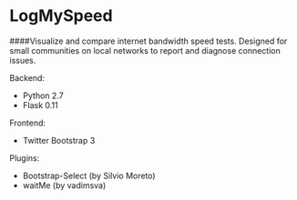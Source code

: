 # LogMySpeed
####Visualize and compare internet bandwidth speed tests. Designed for small communities on local networks to report and diagnose connection issues.

Backend:
* Python 2.7
* Flask 0.11

Frontend:
* Twitter Bootstrap 3

Plugins:
* Bootstrap-Select (by Silvio Moreto)
* waitMe (by vadimsva)
